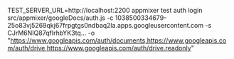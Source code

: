 TEST_SERVER_URL=http://localhost:2200 appmixer test auth login src/appmixer/googleDocs/auth.js -c 1038500334679-25o83vj5269qkj67frpgtgs0ndbaq2la.apps.googleusercontent.com -s CJrM6NIQ87qfIrhbYK3tq... -o "https://www.googleapis.com/auth/documents,https://www.googleapis.com/auth/drive,https://www.googleapis.com/auth/drive.readonly"
